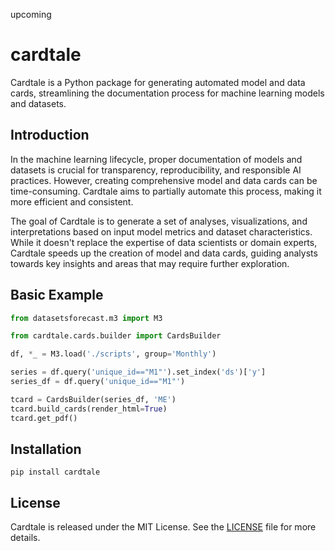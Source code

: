 upcoming

# cardtale

Cardtale is a Python package for generating automated model and data cards, streamlining the documentation process for machine learning models and datasets.

## Introduction

In the machine learning lifecycle, proper documentation of models and datasets is crucial for transparency, reproducibility, and responsible AI practices. However, creating comprehensive model and data cards can be time-consuming. Cardtale aims to partially automate this process, making it more efficient and consistent.

The goal of Cardtale is to generate a set of analyses, visualizations, and interpretations based on input model metrics and dataset characteristics. While it doesn't replace the expertise of data scientists or domain experts, Cardtale speeds up the creation of model and data cards, guiding analysts towards key insights and areas that may require further exploration.

## Basic Example

```python
from datasetsforecast.m3 import M3

from cardtale.cards.builder import CardsBuilder

df, *_ = M3.load('./scripts', group='Monthly')

series = df.query('unique_id=="M1"').set_index('ds')['y']
series_df = df.query('unique_id=="M1"')

tcard = CardsBuilder(series_df, 'ME')
tcard.build_cards(render_html=True)
tcard.get_pdf()

```

## Installation

```
pip install cardtale
```


## License

Cardtale is released under the MIT License. See the [LICENSE](LICENSE) file for more details.